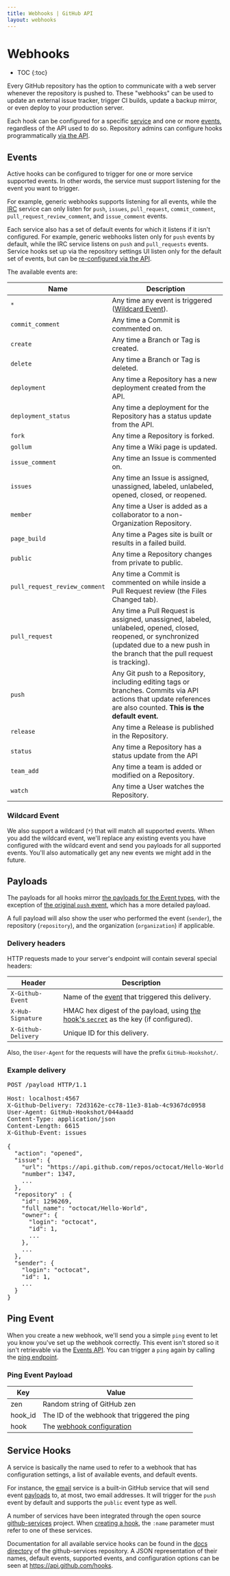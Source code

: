 ```yaml
---
title: Webhooks | GitHub API
layout: webhooks
---
```


# Webhooks

* TOC
{:toc}

Every GitHub repository has the option to communicate with a web server whenever
the repository is pushed to. These "webhooks" can be used to update an external
issue tracker, trigger CI builds, update a backup mirror, or even deploy to your
production server.

Each hook can be configured for a specific [service][service-hooks-section] and
one or more [events][events-section], regardless of the API used to do so.
Repository admins can configure hooks programmatically [via the
API][repo-hooks].


## Events

Active hooks can be configured to trigger for one or more service supported
events. In other words, the service must support listening for the event you
want to trigger.

For example, generic webhooks supports listening for all events, while the
[IRC][irc-service] service can only listen for `push`, `issues`, `pull_request`,
`commit_comment`, `pull_request_review_comment`, and `issue_comment` events.

Each service also has a set of default events for which it listens if it isn't
configured. For example, generic webhooks listen only for `push` events by
default, while the IRC service listens on `push` and `pull_requests` events.
Service hooks set up via the repository settings UI listen only for the default
set of events, but can be [re-configured via the API][repo-hooks-edit].

The available events are:

Name | Description
-----|-----------|
`*` | Any time any event is triggered ([Wildcard Event][wildcard-section]).
`commit_comment` | Any time a Commit is commented on.
`create` | Any time a Branch or Tag is created.
`delete` | Any time a Branch or Tag is deleted.
`deployment` | Any time a Repository has a new deployment created from the API.
`deployment_status` | Any time a deployment for the Repository has a status update from the API.
`fork` | Any time a Repository is forked.
`gollum` | Any time a Wiki page is updated.
`issue_comment` | Any time an Issue is commented on.
`issues` | Any time an Issue is assigned, unassigned, labeled, unlabeled, opened, closed, or reopened.
`member` | Any time a User is added as a collaborator to a non-Organization Repository.
`page_build` | Any time a Pages site is built or results in a failed build.
`public` | Any time a Repository changes from private to public.
`pull_request_review_comment` | Any time a Commit is commented on while inside a Pull Request review (the Files Changed tab).
`pull_request` | Any time a Pull Request is assigned, unassigned, labeled, unlabeled, opened, closed, reopened, or synchronized (updated due to a new push in the branch that the pull request is tracking).
`push` | Any Git push to a Repository, including editing tags or branches. Commits via API actions that update references are also counted. **This is the default event.**
`release` | Any time a Release is published in the Repository.
`status` | Any time a Repository has a status update from the API
`team_add` | Any time a team is added or modified on a Repository.
`watch` | Any time a User watches the Repository.

### Wildcard Event

We also support a wildcard (`*`) that will match all supported events. When you
add the wildcard event, we'll replace any existing events you have configured
with the wildcard event and send you payloads for all supported events. You'll
also automatically get any new events we might add in the future.


## Payloads

The payloads for all hooks mirror [the payloads for the Event
types][event-types], with the exception of [the original `push`
event][event-types-push], which has a more detailed payload.

A full payload will also show the user who performed the event (`sender`), the
repository (`repository`), and the organization (`organization`) if applicable.

### Delivery headers

HTTP requests made to your server's endpoint will contain several special
headers:

Header | Description
-------|-------------|
`X-Github-Event`| Name of the [event][events-section] that triggered this delivery.
`X-Hub-Signature`| HMAC hex digest of the payload, using [the hook's `secret`][repo-hooks-create] as the key (if configured).
`X-Github-Delivery`| Unique ID for this delivery.

Also, the `User-Agent` for the requests will have the prefix `GitHub-Hookshot/`.

### Example delivery

<pre class="terminal">
POST /payload HTTP/1.1

Host: localhost:4567
X-Github-Delivery: 72d3162e-cc78-11e3-81ab-4c9367dc0958
User-Agent: GitHub-Hookshot/044aadd
Content-Type: application/json
Content-Length: 6615
X-Github-Event: issues

{
  "action": "opened",
  "issue": {
    "url": "https://api.github.com/repos/octocat/Hello-World/issues/1347",
    "number": 1347,
    ...
  },
  "repository" : {
    "id": 1296269,
    "full_name": "octocat/Hello-World",
    "owner": {
      "login": "octocat",
      "id": 1,
      ...
    },
    ...
  },
  "sender": {
    "login": "octocat",
    "id": 1,
    ...
  }
}
</pre>


## Ping Event

When you create a new webhook, we'll send you a simple `ping` event to let you
know you've set up the webhook correctly. This event isn't stored so it isn't
retrievable via the [Events API][events-api]. You can trigger a `ping` again by
calling the [ping endpoint][repo-hooks-ping].

### Ping Event Payload

Key | Value |
----| ----- |
zen | Random string of GitHub zen |
hook_id | The ID of the webhook that triggered the ping |
hook | The [webhook configuration][repo-hooks-show] |


## Service Hooks

A service is basically the name used to refer to a webhook that has
configuration settings, a list of available events, and default events.

For instance, the [email][email-service] service is a built-in GitHub service
that will send event [payloads][payloads-section] to, at most, two email
addresses.  It will trigger for the `push` event by default and supports the
`public` event type as well.

A number of services have been integrated through the open source
[github-services][github-services] project.  When [creating a
hook][webhooks-guide-create], the `:name` parameter must refer to one of these
services.

Documentation for all available service hooks can be found in the [docs
directory][github-services-docs] of the github-services repository. A JSON
representation of their names, default events, supported events, and
configuration options can be seen at <a href='https://api.github.com/hooks'
data-proofer-ignore>https://api.github.com/hooks</a>.


[service-hooks-section]: #service-hooks
[events-section]: #events
[wildcard-section]: #wildcard-event
[payloads-section]: #payloads
[webhooks-guide-create]: /webhooks/creating/
[repo-hooks]: /v3/repos/hooks/
[repo-hooks-show]: /v3/repos/hooks/#get-single-hook
[repo-hooks-edit]: /v3/repos/hooks/#edit-a-hook
[repo-hooks-create]: /v3/repos/hooks/#create-a-hook
[repo-hooks-ping]: /v3/repos/hooks/#ping-a-hook
[events-api]: /v3/activity/events/
[event-types]: /v3/activity/events/types/
[event-types-push]: /v3/activity/events/types/#pushevent
[github-services]: https://github.com/github/github-services
[github-services-docs]: https://github.com/github/github-services/tree/master/docs
[irc-service]: https://github.com/github/github-services/blob/master/lib/services/irc.rb
[email-service]: https://github.com/github/github-services/blob/master/lib/services/email.rb
